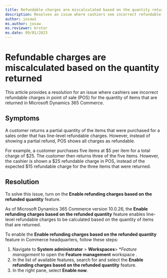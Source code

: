 ```yaml
---
title: Refundable charges are miscalculated based on the quantity returned in Dynamics 365 Commerce
description: Resolves an issue where cashiers see incorrect refundable charges in point of sale (POS) for the quantity of items returned in Microsoft Dynamics 365 Commerce.
author: josaw1 
ms.author: josaw
ms.reviewer: brstor
ms.date: 09/01/2023
---
```

# Refundable charges are miscalculated based on the quantity returned

This article provides a resolution for an issue where cashiers see incorrect refundable charges in point of sale (POS) for the quantity of items that are returned in Microsoft Dynamics 365 Commerce.

## Symptoms

A customer returns a partial quantity of the items that were purchased for a sales order that has line-level refundable charges. However, instead of showing a partial refund, POS shows all charges as refundable.

For example, a customer purchases five items at $5 per item for a total charge of $25. The customer then returns three of the five items. However, the cashier is shown a $25 refundable charge in POS, instead of the expected $15 refundable charge for the three items that were returned.

## Resolution

To solve this issue, turn on the **Enable refunding charges based on the refunded quantity** feature.

As of Microsoft Dynamics 365 Commerce version 10.0.26, the **Enable refunding charges based on the refunded quantity** feature enables line-level refundable charges to be calculated based on the quantity of items that are returned.

To enable the **Enable refunding charges based on the refunded quantity** feature in Commerce headquarters, follow these steps:

1. Navigate to **System administrator** > **Workspaces**> **Feature management* to open the **Feature management** workspace .
1. In the list of available features, search for and select the **Enable refunding charges based on the refunded quantity** feature.
1. In the right pane, select **Enable now**.
